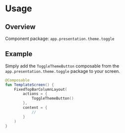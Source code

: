 # Usage

## Overview

Component package: `app.presentation.theme.toggle`

## Example

Simply add the `ToggleThemeButton` composable from the `app.presentation.theme.toggle` package to your screen.

```kotlin
@Composable
fun TemplateScreen() {
    FixedTopBarColumnLayout(
        actions = {
            ToggleThemeButton()
        },
        content = {
            //
        }
    )
}
```
